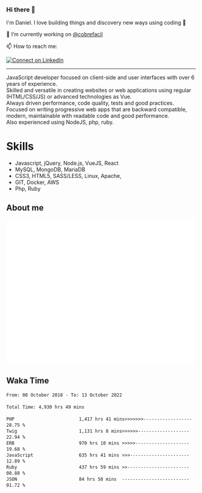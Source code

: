 ### Hi there 👋

I'm Daniel. I love building things and discovery new ways using coding :raised_hands: 

🔭 I’m currently working on [@cobrefacil](https://www.cobrefacil.com.br/)

📫 How to reach me:

[![Connect on LinkedIn](https://img.shields.io/badge/--linkedin?label=LinkedIn&logo=LinkedIn&style=social)](https://www.linkedin.com/in/daniel-cerverizzo/)

---

JavaScript developer focused on client-side and user interfaces with over 6 years of experience.  
Skilled and versatile in creating websites or web applications using regular (HTML/CSS/JS) or advanced technologies as Vue.  
Always driven performance, code quality, tests and good practices.  
 Focused on writing progressive web apps that are backward compatible, modern, maintainable with readable code and good performance.  
Also experienced using NodeJS, php, ruby. 


# Skills

 - Javascript, jQuery, Node.js, VueJS, React
 - MySQL, MongoDB, MariaDB    
 - CSS3, HTML5, SASS/LESS,  Linux, Apache,
 - GIT, Docker, AWS
 - Php, Ruby

## About me

![Metrics](/github-metrics.svg)

## Waka Time

<!--START_SECTION:waka-->

```text
From: 08 October 2018 - To: 13 October 2022

Total Time: 4,930 hrs 49 mins

PHP                        1,417 hrs 41 mins>>>>>>>------------------   28.75 %
Twig                       1,131 hrs 8 mins>>>>>>-------------------   22.94 %
ERB                        970 hrs 10 mins >>>>>--------------------   19.68 %
JavaScript                 635 hrs 41 mins >>>----------------------   12.89 %
Ruby                       437 hrs 59 mins >>-----------------------   08.88 %
JSON                       84 hrs 58 mins  -------------------------   01.72 %
```

<!--END_SECTION:waka-->

